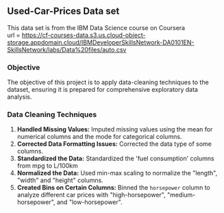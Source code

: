## Used-Car-Prices Data set
This data set is from the IBM Data Science course on Coursera                                                                                                                                                                                                                                             
url = https://cf-courses-data.s3.us.cloud-object-storage.appdomain.cloud/IBMDeveloperSkillsNetwork-DA0101EN-SkillsNetwork/labs/Data%20files/auto.csv 

### Objective
The objective of this project is to apply data-cleaning techniques to the dataset, ensuring it is prepared for comprehensive exploratory data analysis. 

### Data Cleaning Techniques
1. **Handled Missing Values:** Imputed missing values using the mean for numerical columns and the mode for categorical columns.
2. **Corrected Data Formatting Issues:** Corrected the data type of some columns.
3. **Standardized the Data:** Standardized the 'fuel consumption' columns from mpg to L/100km
4. **Normalized the Data:** Used min-max scaling to normalize the "length", "width" and "height" columns.
5. **Created Bins on Certain Columns:** Binned the `horsepower` column to analyze different car prices with "high-horsepower", "medium-horsepower", and "low-horsepower".
